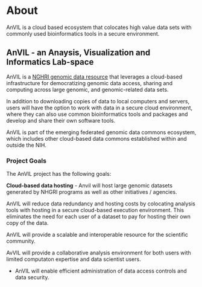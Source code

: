 
# About

<hero small>AnVIL is a cloud based ecosystem that colocates high value data sets with commonly used bioinformatics tools in a secure environment.</hero>


## AnVIL - an Anaysis, Visualization and Informatics Lab-space

AnVIL is a [NGHRI genomic data resource](https://www.genome.gov/Funded-Programs-Projects/Computational-Genomics-and-Data-Science-Program/Genomic-Analysis-Visualization-Informatics-Lab-space-AnVIL) that leverages a cloud-based infrastructure for democratizing genomic data access, sharing and computing across large genomic, and genomic-related data sets.
 
 In addition to downloading copies of data to local computers and servers, users will have the option to work with data in a secure cloud environment, where they can also use common bioinformatics tools and packages and develop and share their own software tools.

AnVIL is part of the emerging federated genomic data commons ecosystem, which includes other cloud-based data commons established within and outside the NIH.

### Project Goals

The AnVIL project has the following goals:

**Cloud-based data hosting** - Anvil will host large genomic datasets generated by NHGRI programs as well as other initiatives / agencies.

AnVIL will reduce data redundancy and hosting costs by colocating analysis tools with hosting in a secure cloud-based execution environment. This eliminates the need for each user of a dataset to pay for hosting their own copy of the data. 

AnVIL will provide a scalable and interoperable resource for the scientific community.

AvVIL will provide a collaborative analysis environment for both users with limited computaton expertise and data scientist users. 

* AnVIL will enable efficient administration of data access controls and data security.












